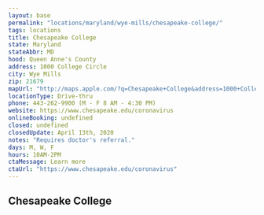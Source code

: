 ```yaml
---
layout: base
permalink: "locations/maryland/wye-mills/chesapeake-college/"
tags: locations
title: Chesapeake College
state: Maryland
stateAbbr: MD
hood: Queen Anne's County
address: 1000 College Circle
city: Wye Mills
zip: 21679
mapUrl: "http://maps.apple.com/?q=Chesapeake+College&address=1000+College+Circle,Wye+Mills,Maryland,21679"
locationType: Drive-thru
phone: 443-262-9900 (M - F 8 AM - 4:30 PM)
website: https://www.chesapeake.edu/coronavirus
onlineBooking: undefined
closed: undefined
closedUpdate: April 13th, 2020
notes: "Requires doctor's referral."
days: M, W, F
hours: 10AM-2PM
ctaMessage: Learn more
ctaUrl: "https://www.chesapeake.edu/coronavirus"
---
```

## Chesapeake College